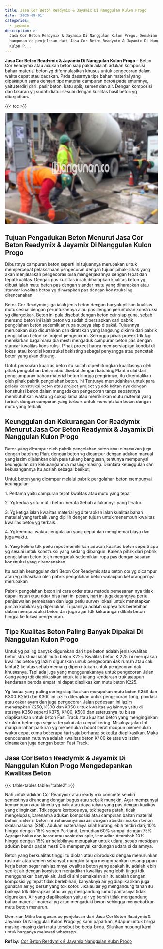 ```yaml
---
title: Jasa Cor Beton Readymix & Jayamix Di Nanggulan Kulon Progo
date: '2025-08-01'
categories:
  - jayamix
description: >-
  Jasa Cor Beton Readymix & Jayamix Di Nanggulan Kulon Progo. Demikian Mitra
  bangunan.co penjelasan dari Jasa Cor Beton Readymix & Jayamix Di Nanggulan
  Kulon P...
---
```


**Jasa Cor Beton Readymix & Jayamix Di Nanggulan Kulon Progo** – Beton Cor Readymix atau adukan beton siap pakai adalah adukan komposisi bahan material beton yg diformulasikan khusus untuk pengecoran dalam waktu cepat atau dadakan. Pada dasarnya tipe bahan material yang dipakaipun sama dengan tipe material campuran beton pada umumnya, yaitu terdiri dari: pasir beton, batu split, semen dan air. Dengan komposisi dan takaran yg sudah diatur sesuai dengan kualitas hasil beton yg ditargetkan.

{{< toc >}}

![Jasa Cor Beton Readymix & Jayamix Di Nanggulan Kulon Progo](/images/jasa-cor-readymix-22.png)

## Tujuan Pengadukan Beton Menurut Jasa Cor Beton Readymix & Jayamix Di Nanggulan Kulon Progo

Dibuatnya campuran beton seperti ini tujuannya merupakan untuk mempercepat pelaksanaan pengecoran dengan tujuan pihak-pihak yang akan menjalankan pengecoran bisa mengerjakannya dengan tepat dan tepat kualitas. Dengan pas kualitas inilah diharapkan kualitas beton yg dibuat ialah mutu beton pas dengan standar mutu yang diharapkan atau standar kwalitas beton yg diharapkan pas dengan konstruksi yg direncanakan.

Beton Cor Readymix juga ialah jenis beton dengan banyak pilihan kualitas mutu sesuai dengan peruntukannya atau pas dengan peruntukan konstruksi yg ditargetkan. Beton ini pula disebut dengan beton cair siap guna, sebab memang beton ini ialah beton yg sudah dipersiapkan dari pabrik pengolahan beton sedemikian rupa supaya siap dipakai. Tujuannya merupakan siap dicurahkan dan diratakan yang langsung dikirim dari pabrik pengolahan beton ke project pengecoran. Sehingga pihak proyek tdk lagi memikirkan bagaimana dia mesti mengaduk campuran beton pas dengan standar kwalitas konstruksi. Pihak project hanya mempersiapkan kondisi di lokasi atau kondisi konstruksi bekisting sebagai penyangga atau pencetak beton yang akan dituang.

Untuk persoalan kualitas beton itu sudah diperhitungkan kualitasnya oleh pihak pengolahan beton atau disebut dengan batching Plant mulai dari pengcampuran bahan material beton hingga pengiriman, itu dikendalikan oleh pihak pabrik pengolahan beton. Ini Tentunya memudahkan untuk para pelaku konstruksi beton atau project-project yg ada kaitan nya dengan konstruksi beton dalam mengadakan pengecoran tanpa sepatutnya membutuhkan waktu yg cukup lama atau memikirkan mutu material yang terbaik dengan campuran yang terbaik untuk menciptakan beton dengan mutu yang terbaik.

## Keunggulan dan Kekurangan Cor Readymix Menurut Jasa Cor Beton Readymix & Jayamix Di Nanggulan Kulon Progo

Beton yang dicampur oleh pabrik pengolahan beton atau dinamakan juga dengan batching Plant dengan beton yg dicampur dengan adukan manual yang lazim dijalankan oleh para tukang bangunan, tentunya mempunyai keunggulan dan kekurangannya masing-masing. Diantara keunggulan dan kekurangannya Itu adalah sebagai berikut;

Untuk beton yang dicampur melalui pabrik pengolahan beton mempunyai keunggulan

1\. Pertama yaitu campuran tepat kwalitas atau mutu yang tepat

2\. Yg kedua yaitu mutu beton merata Sebab adukannya yang teratur.

3\. Yg ketiga ialah kwalitas material yg diterapkan ialah kualitas bahan material yang terbaik yang dipilih dengan tujuan untuk menempuh kwalitas kwalitas beton yg terbaik.

4\. Yg keempat waktu pengolahan yang cepat dan menghemat biaya dan juga waktu.

5\. Yang kelima tdk perlu repot memikirkan adukan kualitas beton seperti apa yg sesuai untuk konstruksi yang sedang dibangun. Karena pihak dari pabrik pengolahan beton telah mengaduk sedemikian rupa pas dengan sasaran konstruksi yang direncanakan.

Itu adalah keunggulan dari Beton Cor Readymix atau beton cor yg dicampur atau yg dihasilkan oleh pabrik pengolahan beton walaupun kekurangannya merupakan

Pabrik pengolahan beton ini cara order atau metode pemesanan nya tidak dapat instan atau tidak bisa hari ini pesan, hari ini juga datangnya perlu penjadwalan pemesanan dan juga perlu survey lokasi untuk menetapkan jumlah kubikasi yg diperlukan. Tujuannya adalah supaya tdk berlebihan dalam memproduksi beton dan juga agar tdk kekurangan dikala beton hingga ke lokasi pengecoran.

## Tipe Kualitas Beton Paling Banyak Dipakai Di Nanggulan Kulon Progo

Untuk yg paling banyak digunakan dari tipe beton adalah jenis kwalitas beton struktural ialah mutu beton K225. Kwalitas beton K 225 ini merupakan kwalitas beton yg lazim digunakan untuk pengecoran dak rumah atau dak lantai 2 ke atas sebab memang diperuntukan untuk pengecoran dak khususnya. Tapi ada juga yang menggunakannya untuk pengecoran Jalan Gang yang tdk diaplikasikan untuk lalu lalang kendaraan truk ataupun kendaraan beroda empat ini dapat diaplikasikan mutu beton K225.

Yg kedua yang paling sering diaplikasikan merupakan mutu beton K250 dan K300. K250 dan K300 ini lazim diterapkan untuk pengecoran tiang, pondasi atau cakar ayam dan juga pengecoran Jalan pedesaan ini lazim menerapkan K250, K300 dan K350 untuk kwalitas yg lainnya yaitu di atasnya K350 seperti K375, K400, K500 dan seterusnya itu biasa diaplikasikan untuk beton Fast Track atau kualitas beton yang menginginkan struktur beton nya segera terpakai atau cepat kering. Misalnya jalan tol maupun lahan parkiran yg memerlukan bobot berat maupun memerlukan waktu cepat cuma beberapa hari saja berharap seketika diaplikasikan. Maka penggunaan mutunya adalah kwalitas beton K400 ke atas yg lazim dinamakan juga dengan beton Fast Track.

## Jasa Cor Beton Readymix & Jayamix Di Nanggulan Kulon Progo Mengedepankan Kwalitas Beton

{{< table-tables table="table2" >}}

Nah untuk adukan Cor Readymix atau ready mix concrete sendiri semestinya dirancang dengan bagus atau sebaik mungkin. Agar mempunyai kemampuan atau kinerja yg baik atau daya tahan yang pas dengan kualitas yang diinginkan. Tdk segera keropos nya, tdk segera patah, tidak mengelupas, karenanya adukan komposisi atau campuran bahan material bahan material beton ini seharusnya sesuai dengan standar adukan beton skala nasional (SNI). Adukan materialnya ialah kurang lebih terdiri dari; 10% hingga dengan 15% semen Portland, kemudian 60% sampai dengan 75% Agregat halus dan kasar atau pasir dan split, kemudian ditambah 10% hingga dengan 15% air selebihnya merupakan untuk udara, sebab meskipun adukan benda padat mesti Dia mempunyai kandungan udara di dalamnya.

Beton yang berkualitas tinggi itu diolah atau diproduksi dengan menurunkan rasio air atau semen sebanyak mungkin tanpa mengorbankan kesanggupan kerja beton segar nah lazimnya kwalitas beton yang apakah itu adalah lebih sedikit air dengan konsisten menjadikan kwalitas yang lebih tinggi tdk menggunakan banyak air. Jadi di sini pemakaian air Itu adalah dengan komposisi yg tepat tidak berlebihan, banyaknya air yg diaplikasikan juga gunakan air yg bersih yang tdk kotor. Jikalau air yg mengandung tanah itu baiknya tdk diterapkan atau air yg mengandung lumut pantasnya tidak digunakan. Air yang diaplikasikan yaitu air yg bersih tidak mengandung bahan material-material yg akan mengaduki beton sehingga menyebabkan mutu beton menurun.

Demikian Mitra bangunan.co penjelasan dari Jasa Cor Beton Readymix & Jayamix Di Nanggulan Kulon Progo yg kami paparkan, Adapun untuk harga masing-masing dari mutu tersebut berbeda-beda. Silahkan hubungi kami untuk harganya melewati whatsapp.

**Ref by:** [Cor Beton Readymix & Jayamix Nanggulan Kulon Progo](https://id.wikipedia.org/wiki/Cor)
